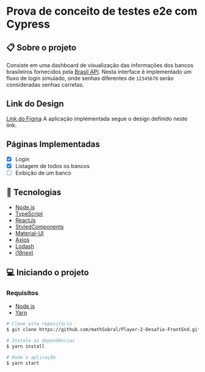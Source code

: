 # Prova de conceito de testes e2e com Cypress

## 📋 Sobre o projeto

Consiste em uma dashboard de visualização das informações dos bancos brasileiros fornecidos pela [Brasil API](https://brasilapi.com.br/docs#tag/BANKS).
Nesta interface é implementado um fluxo de login simulado, onde senhas diferentes de `12345678` serão consideradas senhas corretas.

## Link do Design

[Link do Figma](https://www.figma.com/file/QXa5TNz53mCgHjcjx268E7/Untitled?node-id=0%3A1)
A aplicação implementada segue o design definido neste link.

## Páginas Implementadas

- [x] Login
- [x] Listagem de todos os bancos
- [ ] Exibição de um banco

## 🚀 Tecnologias

- [Node.js](https://nodejs.org/en/)
- [TypeScript](https://www.typescriptlang.org/)
- [ReactJs](https://reactjs.org/)
- [StyledComponents](https://styled-components.com/)
- [Material-UI](https://material-ui.com/pt/)
- [Axios](https://github.com/axios/axios)
- [Lodash](https://lodash.com/docs/4.17.15)
- [i18next](https://www.i18next.com/)

## 💻 Iniciando o projeto

### Requisitos

- [Node.js](https://nodejs.org/en/)
- [Yarn](https://classic.yarnpkg.com/)

```bash
# Clone este repositório
$ git clone https://github.com/mathSobral/Player-2-Desafio-FrontEnd.git

# Instale as dependências
$ yarn install

# Rode a aplicação
$ yarn start

```
